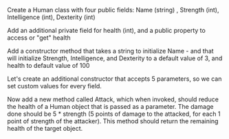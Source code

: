 Create a Human class with four public fields: Name (string) , Strength (int), Intelligence (int), Dexterity (int)

 Add an additional private field for health (int), and a public property to access or "get" health

 Add a constructor method that takes a string to initialize Name - and that will initialize Strength, Intelligence, and Dexterity to a default value of 3, and health to default value of 100

 Let's create an additional constructor that accepts 5 parameters, so we can set custom values for every field.
 
 Now add a new method called Attack, which when invoked, should reduce the health of a Human object that is passed as a parameter. The damage done should be 5 * strength (5 points of damage to the attacked, for each 1 point of strength of the attacker). This method should return the remaining health of the target object.